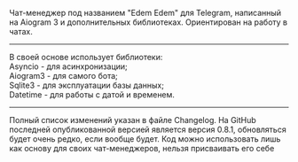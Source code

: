 Чат-менеджер под названием "Edem Edem" для Telegram, написанный на Aiogram 3 и дополнительных библиотеках. Ориентирован на работу в чатах.
<hr>
В своей основе использует библиотеки:<br>
Asyncio - для асинхронизации;<br>
Aiogram3 - для самого бота;<br>
Sqlite3 - для эксплуатации базы данных;<br>
Datetime - для работы с датой и временем.
<hr>
Полный список изменений указан в файле Changelog. На GitHub последней опубликованной версией является версия 0.8.1, обновляться будет очень редко, если вообще будет.
Код можно использовать лишь как основу для своих чат-менеджеров, нельзя присваивать его себе

